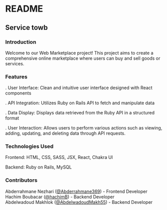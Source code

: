 # README

## Service towb


### Introduction
Welcome to our Web Marketplace project! This project aims to create a comprehensive online marketplace where users can buy and sell goods or services.


### Features
. User Interface: Clean and intuitive user interface designed with React components

. API Integration: Utilizes Ruby on Rails API to fetch and manipulate data

. Data Display: Displays data retrieved from the Ruby API in a structured format

. User Interaction: Allows users to perform various actions such as viewing, adding, updating, and deleting data through API requests.


### Technologies Used
Frontend: HTML, CSS, SASS, JSX, React, Chakra UI

Backend: Ruby on Rails, MySQL

### Contributors
Abderrahmane Nezhari ([@Abderrahmane369](https://github.com/Abderrahmane369)) - Frontend Developer  
Hachim Boubacar ([@hachimB](https://github.com/hachimB)) - Backend Developer  
Abdelwadoud Makhlok ([@AbdelwadoudMakh55](https://github.com/AbdelwadoudMakh55)) - Backend Developer  
